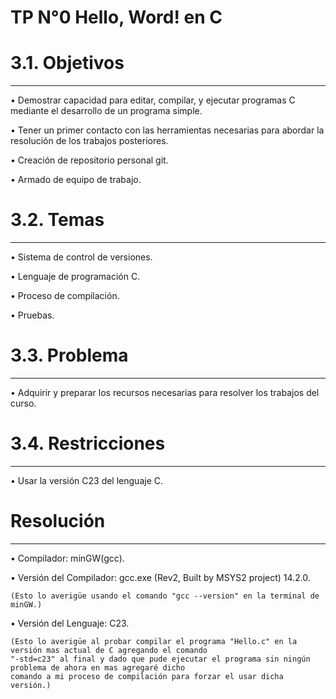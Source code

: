 # TP N°0 Hello, Word! en C 

# 3.1. Objetivos
-------------------------------------------------------------------------------------------------------------------
• Demostrar capacidad para editar, compilar, y ejecutar programas C mediante el desarrollo de un programa simple.

• Tener un primer contacto con las herramientas necesarias para abordar la resolución de los trabajos posteriores.

• Creación de repositorio personal git.

• Armado de equipo de trabajo.

# 3.2. Temas
-------------------------------------------------------------------------------------------------------------------
• Sistema de control de versiones.

• Lenguaje de programación C.

• Proceso de compilación.

• Pruebas.

# 3.3. Problema
-------------------------------------------------------------------------------------------------------------------
• Adquirir y preparar los recursos necesarias para resolver los trabajos del curso.

# 3.4. Restricciones
-------------------------------------------------------------------------------------------------------------------
• Usar la versión C23 del lenguaje C.

# Resolución
-------------------------------------------------------------------------------------------------------------------
  • Compilador:  minGW(gcc).
  
  • Versión del Compilador: gcc.exe (Rev2, Built by MSYS2 project) 14.2.0.

    (Esto lo averigüe usando el comando "gcc --version" en la terminal de minGW.)
  
  • Versión del Lenguaje: C23.

    (Esto lo averigüe al probar compilar el programa "Hello.c" en la versión mas actual de C agregando el comando 
    "-std=c23" al final y dado que pude ejecutar el programa sin ningún problema de ahora en mas agregaré dicho 
    comando a mi proceso de compilación para forzar el usar dicha versión.)
